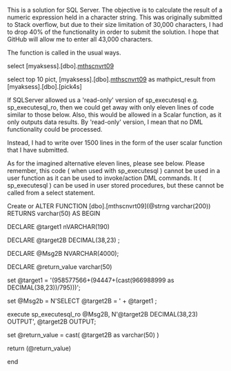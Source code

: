 This is a solution for SQL Server. The objective is to calculate the result of a numeric expression held in a character string. This was originally submitted to Stack overflow, but due to their size limitation of 30,000 characters, I had to drop 40% of the functionality in order to submit the solution. I hope that GitHub will allow me to enter all 43,000 characters.


The function is called in the usual ways.

select [myaksess].[dbo].[mthscnvrt09]('1(958577566+(94447+(966988999/795)))')

select top 10 pict, [myaksess].[dbo].[mthscnvrt09](pict) as mathpict_result from [myaksess].[dbo].[pick4s]


If SQLServer allowed us a 'read-only' version of sp_executesql e.g. sp_executesql_ro, then we could get 
away with only eleven lines of code similar to those below. Also, this would be allowed in a Scalar function, 
as it only outputs data results. By 'read-only' version, I mean that no DML functionality could be processed.

Instead, I had to write over 1500 lines in the form of the  user scalar function that I have submitted.

As for the imagined alternative eleven lines, please see below. Please remember, this code ( when used with sp_executesql ) cannot be used in a user function as it can be used to invoke/action DML commands. 
It ( sp_executesql ) can be used in user stored procedures, but these cannot be called from a select statement.

Create or ALTER FUNCTION [dbo].[mthscnvrt09](@strng varchar(200)) RETURNS varchar(50) AS
BEGIN

DECLARE @target1 nVARCHAR(190)

DECLARE @target2B DECIMAL(38,23)  ;

DECLARE @Msg2B NVARCHAR(4000);

DECLARE @return_value varchar(50)

set @target1 = '(958577566+(94447+(cast(966988999 as DECIMAL(38,23))/795)))';

set @Msg2b = N'SELECT @target2B = ' + @target1 ;

execute sp_executesql_ro @Msg2B, N'@target2B DECIMAL(38,23) OUTPUT', @target2B OUTPUT; 

set @return_value = cast( @target2B as varchar(50) )

return (@return_value) 

end
